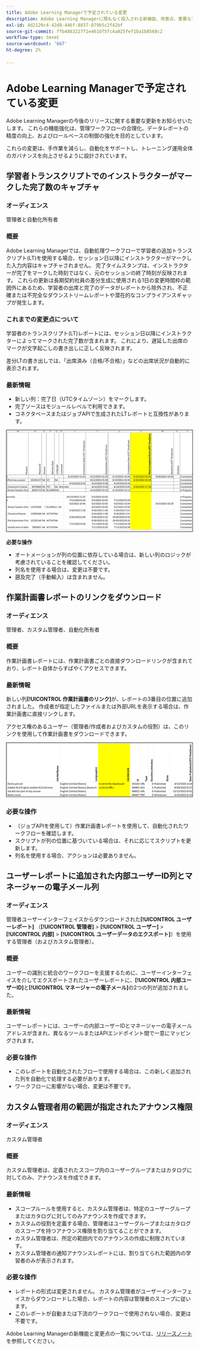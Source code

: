 ```yaml
---
title: Adobe Learning Managerで予定されている変更
description: Adobe Learning Managerに間もなく投入される新機能、改善点、重要なアップデートについて説明します。 変更点に関する情報の入手が可能になり、事前に計画して最新の機能強化を最大限に活用できます。
exl-id: 4d2129c4-42d8-446f-8837-879b5c2f42bf
source-git-commit: ffb4883227f1e461df5fc4a025fef1ba1b8568c2
workflow-type: tm+mt
source-wordcount: '667'
ht-degree: 2%

---
```


# Adobe Learning Managerで予定されている変更

Adobe Learning Managerの今後のリリースに関する重要な更新をお知らせいたします。 これらの機能強化は、管理ワークフローの合理化、データレポートの精度の向上、およびロールベースの制御の強化を目的としています。

これらの変更は、手作業を減らし、自動化をサポートし、トレーニング運用全体のガバナンスを向上させるように設計されています。

## 学習者トランスクリプトでのインストラクターがマークした完了数のキャプチャ

### オーディエンス

管理者と自動化所有者

### 概要

Adobe Learning Managerでは、自動処理ワークフローで学習者の追加トランスクリプト(LT)を使用する場合、セッション日以降にインストラクターがマークした入力内容はキャプチャされません。 完了タイムスタンプは、インストラクターが完了をマークした時刻ではなく、元のセッションの終了時刻が反映されます。 これらの更新は長期契約社員の差分生成に使用される1日の変更時間枠の範囲外にあるため、学習者の出席と完了のデータがレポートから除外され、不正確または不完全なダウンストリームレポートや潜在的なコンプライアンスギャップが発生します。

### これまでの変更点について

学習者のトランスクリプト(LT)レポートには、セッション日以降にインストラクターによってマークされた完了数が含まれます。 これにより、遅延した出席のマークが文字起こしの書き出しに正しく反映されます。

差分LTの書き出しでは、「出席済み（合格/不合格）」などの出席状況が自動的に表示されます。

### 最新情報

* 新しい列：完了日（UTCタイムゾーン）をマークします。
* 完了ソースはモジュールレベルで利用できます。
* コネクタベースまたはジョブAPIで生成されたLTレポートと互換性があります。

![](assets/capture-instructor.png)

**必要な操作**

* オートメーションが列の位置に依存している場合は、新しい列のロジックが考慮されていることを確認してください。
* 列名を使用する場合は、変更は不要です。
* 遡及完了（手動輸入）は含まれません。

## 作業計画書レポートのリンクをダウンロード

### オーディエンス

管理者、カスタム管理者、自動化所有者

### 概要

作業計画書レポートには、作業計画書ごとの直接ダウンロードリンクが含まれており、レポート自体からすばやくアクセスできます。

### 最新情報

新しい列&#x200B;**[!UICONTROL 作業計画書のリンク]**&#x200B;が、レポートの3番目の位置に追加されました。 作成者が指定したファイルまたは外部URLを表示する場合は、作業計画書に直接リンクします。

アクセス権のあるユーザー（管理者/作成者およびカスタムの役割）は、このリンクを使用して作業計画書をダウンロードできます。

![](assets/download-links-for-job-aid.png)

### 必要な操作

* （ジョブAPIを使用して）作業計画書レポートを使用して、自動化されたワークフローを確認します。
* スクリプトが列の位置に基づいている場合は、それに応じてスクリプトを更新します。
* 列名を使用する場合、アクションは必要ありません。

## ユーザーレポートに追加された内部ユーザーID列とマネージャーの電子メール列

### オーディエンス

管理者ユーザーインターフェイスからダウンロードされた&#x200B;**[!UICONTROL ユーザーレポート]** （**[!UICONTROL 管理者]** > **[!UICONTROL ユーザー]** > **[!UICONTROL 内部]** > **[!UICONTROL ユーザーデータのエクスポート]**）を使用する管理者（およびカスタム管理者）。

### 概要

ユーザーの識別と統合のワークフローを支援するために、ユーザーインターフェイスを介してエクスポートされたユーザーレポートに、**[!UICONTROL 内部ユーザーID]**&#x200B;と&#x200B;**[!UICONTROL マネージャーの電子メール]**&#x200B;の2つの列が追加されました。

### 最新情報

ユーザーレポートには、ユーザーの内部ユーザーIDとマネージャーの電子メールアドレスが含まれ、異なるツールまたはAPIエンドポイント間で一意にマッピングされます。

### 必要な操作

* このレポートを自動化されたフローで使用する場合は、この新しく追加された列を自動化で処理する必要があります。
* ワークフローに影響がない場合、変更は不要です。

## カスタム管理者用の範囲が指定されたアナウンス権限

### オーディエンス

カスタム管理者

### 概要

カスタム管理者は、定義されたスコープ内のユーザーグループまたはカタログに対してのみ、アナウンスを作成できます。

### 最新情報

* スコープルールを使用すると、カスタム管理者は、特定のユーザーグループまたはカタログに対してのみアナウンスを作成できます。
* カスタムの役割を定義する場合、管理者はユーザーグループまたはカタログのスコープを持つアナウンス権限を割り当てることができます。
* カスタム管理者は、所定の範囲内でのアナウンスの作成に制限されています。
* カスタム管理者の通知アナウンスレポートには、割り当てられた範囲内の学習者のみが表示されます。

### 必要な操作

* レポートの形式は変更されません。 カスタム管理者がユーザーインターフェイスからダウンロードした場合、レポートの内容は管理者のスコープに従います。
* このレポートが自動または下流のワークフローで使用されない場合、変更は不要です。

Adobe Learning Managerの新機能と変更点の一覧については、[リリースノート](https://experienceleague.adobe.com/en/docs/learning-manager/using/introduction/release-notes)を参照してください。
